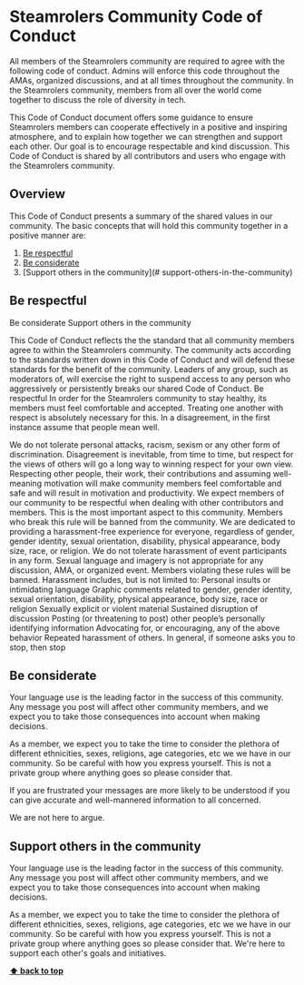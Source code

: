 # Steamrolers Community Code of Conduct
All members of the Steamrolers community are required to agree with the following code of conduct. Admins will enforce this code throughout the AMAs, organized discussions, and at all times throughout the community.
In the Steamrolers community, members from all over the world come together to discuss the role of diversity in tech. 

This Code of Conduct document offers some guidance to ensure Steamrolers members can cooperate effectively in a positive and inspiring atmosphere, and to explain how together we can strengthen and support each other. Our goal is to encourage respectable and kind discussion. 
This Code of Conduct is shared by all contributors and users who engage with the Steamrolers community.

## Overview
This Code of Conduct presents a summary of the shared values in our community. The basic concepts that will hold this community together in a positive manner are:

1. [Be respectful](#be-respectful)
1. [Be considerate](#be-considerate)
1. [Support others in the community](# support-others-in-the-community)

## Be respectful
Be considerate
Support others in the community

This Code of Conduct reflects the the standard that all community members agree to within the Steamrolers community. The community acts according to the standards written down in this Code of Conduct and will defend these standards for the benefit of the community. Leaders of any group, such as moderators of, will exercise the right to suspend access to any person who aggressively or persistently breaks our shared Code of Conduct.
Be respectful
In order for the Steamrolers community to stay healthy, its members must feel comfortable and accepted. Treating one another with respect is absolutely necessary for this. In a disagreement, in the first instance assume that people mean well.

We do not tolerate personal attacks, racism, sexism or any other form of discrimination. Disagreement is inevitable, from time to time, but respect for the views of others will go a long way to winning respect for your own view. Respecting other people, their work, their contributions and assuming well-meaning motivation will make community members feel comfortable and safe and will result in motivation and productivity.
We expect members of our community to be respectful when dealing with other contributors and members. This is the most important aspect to this community. Members who break this rule will be banned from the community.
We are dedicated to providing a harassment-free experience for everyone, regardless of gender, gender identity, sexual orientation, disability, physical appearance, body size, race, or religion. We do not tolerate harassment of event participants in any form. Sexual language and imagery is not appropriate for any discussion, AMA, or organized event. Members violating these rules will be banned. 
Harassment includes, but is not limited to:
Personal insults or intimidating language
Graphic comments related to gender, gender identity, sexual orientation, disability, physical appearance, body size, race or religion
Sexually explicit or violent material
Sustained disruption of discussion
Posting (or threatening to post) other people’s personally identifying information
Advocating for, or encouraging, any of the above behavior
Repeated harassment of others. In general, if someone asks you to stop, then stop

## Be considerate
Your language use is the leading factor in the success of this community. Any message you post will affect other community members, and we expect you to take those consequences into account when making decisions.

As a member, we expect you to take the time to consider the plethora of different ethnicities, sexes, religions, age categories, etc we we have in our community. So be careful with how you express yourself. This is not a private group where anything goes so please consider that. 

If you are frustrated your messages are more likely to be understood if you can give accurate and well-mannered information to all concerned.

We are not here to argue. 


## Support others in the community  

Your language use is the leading factor in the success of this community. Any message you post will affect other community members, and we expect you to take those consequences into account when making decisions.

As a member, we expect you to take the time to consider the plethora of different ethnicities, sexes, religions, age categories, etc we we have in our community. So be careful with how you express yourself. This is not a private group where anything goes so please consider that. We're here to support each other's goals and initiatives. 

**[⬆ back to top](#overview)**
